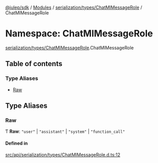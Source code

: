 [@julep/sdk](../README.md) / [Modules](../modules.md) / [serialization/types/ChatMlMessageRole](serialization_types_ChatMlMessageRole.md) / ChatMlMessageRole

# Namespace: ChatMlMessageRole

[serialization/types/ChatMlMessageRole](serialization_types_ChatMlMessageRole.md).ChatMlMessageRole

## Table of contents

### Type Aliases

- [Raw](serialization_types_ChatMlMessageRole.ChatMlMessageRole.md#raw)

## Type Aliases

### Raw

Ƭ **Raw**: ``"user"`` \| ``"assistant"`` \| ``"system"`` \| ``"function_call"``

#### Defined in

[src/api/serialization/types/ChatMlMessageRole.d.ts:12](https://github.com/julep-ai/samantha-monorepo/blob/9aefd53/sdks/js/src/api/serialization/types/ChatMlMessageRole.d.ts#L12)
